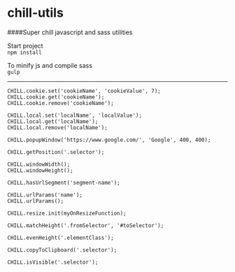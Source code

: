 # chill-utils
####Super chill javascript and sass utilities

Start project<br>
`npm install`

To minify js and compile sass<br>
`gulp`

---

`CHILL.cookie.set('cookieName', 'cookieValue', 7);`<br>
`CHILL.cookie.get('cookieName');`<br>
`CHILL.cookie.remove('cookieName');`


`CHILL.local.set('localName', 'localValue');`<br>
`CHILL.local.get('localName');`<br>
`CHILL.local.remove('localName');`


`CHILL.popupWindow('https://www.google.com/', 'Google', 400, 400);`


`CHILL.getPosition('.selector');`


`CHILL.windowWidth();`<br>
`CHILL.windowHeight();`


`CHILL.hasUrlSegment('segment-name');`


`CHILL.urlParams('name');`<br>
`CHILL.urlParams();`


`CHILL.resize.init(myOnResizeFunction);`


`CHILL.matchHeight('.fromSelector', '#toSelector');`


`CHILL.evenHeight('.elementClass');`


`CHILL.copyToClipboard('.selector');`


`CHILL.isVisible('.selector');`